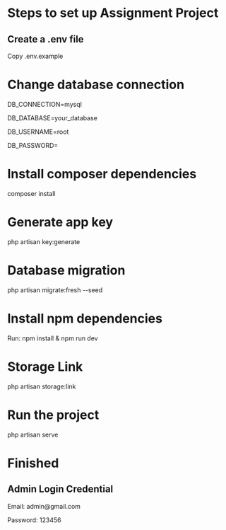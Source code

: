 # Steps to set up Assignment Project

## Create a .env file

Copy .env.example

# Change database connection

<p>DB_CONNECTION=mysql</p>
<p>DB_DATABASE=your_database</p>
<p>DB_USERNAME=root</p>
<p>DB_PASSWORD=</p>

# Install composer dependencies

composer install

# Generate app key

php artisan key:generate

# Database migration

php artisan migrate:fresh --seed

# Install npm dependencies

Run: npm install & npm run dev

# Storage Link

php artisan storage:link

# Run the project

php artisan serve

# Finished

## Admin Login Credential

<p>Email: admin@gmail.com</p>
<p>Password: 123456</p>
